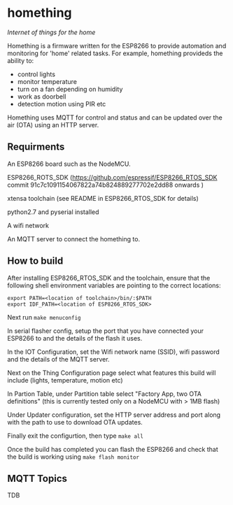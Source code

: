 # homething 
*Internet of things for the home*

Homething is a firmware written for the ESP8266 to provide automation and monitoring for 'home' related tasks.
For example, homething provideds the ability to:
* control lights
* monitor temperature
* turn on a fan depending on humidity
* work as doorbell
* detection motion using PIR etc

Homething uses MQTT for control and status and can be updated over the air (OTA) using an HTTP server.

## Requirments
An ESP8266 board such as the NodeMCU.

ESP8266_ROTS_SDK (https://github.com/espressif/ESP8266_RTOS_SDK commit 91c7c1091154067822a74b824889277702e2dd88 onwards )

xtensa toolchain (see README in ESP8266_RTOS_SDK for details)

python2.7 and pyserial installed

A wifi network

An MQTT server to connect the homething to.

## How to build
After installing ESP8266_RTOS_SDK and the toolchain, ensure that the following shell environment variables are pointing to the correct locations:

    export PATH=<location of toolchain>/bin/:$PATH
    export IDF_PATH=<location of ESP8266_RTOS_SDK>

Next run `make menuconfig`

In serial flasher config, setup the port that you have connected your ESP8266 to and the details of the flash it uses.

In the IOT Configuration, set the Wifi network name (SSID), wifi password and the details of the MQTT server.

Next on the Thing Configuration page select what features this build will include (lights, temperature, motion etc)

In Partion Table, under Partition table select "Factory App, two OTA definitions" (this is currently tested only on a NodeMCU with > 1MB flash) 

Under Updater configuration, set the HTTP server address and port along with the path to use to download OTA updates.

Finally exit the configurtion, then type `make all`

Once the build has completed you can flash the ESP8266 and check that the build is working using `make flash monitor`

## MQTT Topics

TDB

